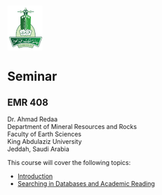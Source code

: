 <img src="images/KAU_logo.png" alt="KAU_LOGO" width="80" height="102">


# Seminar
## EMR 408


Dr. Ahmad Redaa  
Department of Mineral Resources and Rocks  
Faculty of Earth Sciences  
King Abdulaziz University  
Jeddah, Saudi Arabia 


This course will cover the following topics:  

- [Introduction](slides/lecture_1.html)
- [Searching in Databases and Academic Reading](slides/lecture_2.html)
